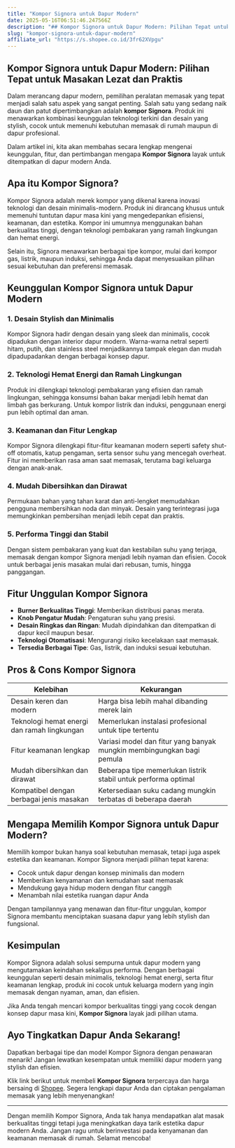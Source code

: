 ```yaml
---
title: "Kompor Signora untuk Dapur Modern"
date: 2025-05-16T06:51:46.247566Z
description: "## Kompor Signora untuk Dapur Modern: Pilihan Tepat untuk Masakan Lezat dan Praktis..."
slug: "kompor-signora-untuk-dapur-modern"
affiliate_url: "https://s.shopee.co.id/3fr62XVpgu"
---
```

## Kompor Signora untuk Dapur Modern: Pilihan Tepat untuk Masakan Lezat dan Praktis

Dalam merancang dapur modern, pemilihan peralatan memasak yang tepat menjadi salah satu aspek yang sangat penting. Salah satu yang sedang naik daun dan patut dipertimbangkan adalah **kompor Signora**. Produk ini menawarkan kombinasi keunggulan teknologi terkini dan desain yang stylish, cocok untuk memenuhi kebutuhan memasak di rumah maupun di dapur profesional.

Dalam artikel ini, kita akan membahas secara lengkap mengenai keunggulan, fitur, dan pertimbangan mengapa **Kompor Signora** layak untuk ditempatkan di dapur modern Anda.

## Apa itu Kompor Signora?

Kompor Signora adalah merek kompor yang dikenal karena inovasi teknologi dan desain minimalis-modern. Produk ini dirancang khusus untuk memenuhi tuntutan dapur masa kini yang mengedepankan efisiensi, keamanan, dan estetika. Kompor ini umumnya menggunakan bahan berkualitas tinggi, dengan teknologi pembakaran yang ramah lingkungan dan hemat energi.

Selain itu, Signora menawarkan berbagai tipe kompor, mulai dari kompor gas, listrik, maupun induksi, sehingga Anda dapat menyesuaikan pilihan sesuai kebutuhan dan preferensi memasak.

## Keunggulan Kompor Signora untuk Dapur Modern

### 1. Desain Stylish dan Minimalis

Kompor Signora hadir dengan desain yang sleek dan minimalis, cocok dipadukan dengan interior dapur modern. Warna-warna netral seperti hitam, putih, dan stainless steel menjadikannya tampak elegan dan mudah dipadupadankan dengan berbagai konsep dapur.

### 2. Teknologi Hemat Energi dan Ramah Lingkungan

Produk ini dilengkapi teknologi pembakaran yang efisien dan ramah lingkungan, sehingga konsumsi bahan bakar menjadi lebih hemat dan limbah gas berkurang. Untuk kompor listrik dan induksi, penggunaan energi pun lebih optimal dan aman.

### 3. Keamanan dan Fitur Lengkap

Kompor Signora dilengkapi fitur-fitur keamanan modern seperti safety shut-off otomatis, katup pengaman, serta sensor suhu yang mencegah overheat. Fitur ini memberikan rasa aman saat memasak, terutama bagi keluarga dengan anak-anak.

### 4. Mudah Dibersihkan dan Dirawat

Permukaan bahan yang tahan karat dan anti-lengket memudahkan pengguna membersihkan noda dan minyak. Desain yang terintegrasi juga memungkinkan pembersihan menjadi lebih cepat dan praktis.

### 5. Performa Tinggi dan Stabil

Dengan sistem pembakaran yang kuat dan kestabilan suhu yang terjaga, memasak dengan kompor Signora menjadi lebih nyaman dan efisien. Cocok untuk berbagai jenis masakan mulai dari rebusan, tumis, hingga panggangan.

## Fitur Unggulan Kompor Signora

- **Burner Berkualitas Tinggi**: Memberikan distribusi panas merata.
- **Knob Pengatur Mudah**: Pengaturan suhu yang presisi.
- **Desain Ringkas dan Ringan**: Mudah dipindahkan dan ditempatkan di dapur kecil maupun besar.
- **Teknologi Otomatisasi**: Mengurangi risiko kecelakaan saat memasak.
- **Tersedia Berbagai Tipe**: Gas, listrik, dan induksi sesuai kebutuhan.

## Pros & Cons Kompor Signora

| Kelebihan | Kekurangan |
|---------------------------|---------------------------|
| Desain keren dan modern | Harga bisa lebih mahal dibanding merek lain |
| Teknologi hemat energi dan ramah lingkungan | Memerlukan instalasi profesional untuk tipe tertentu |
| Fitur keamanan lengkap | Variasi model dan fitur yang banyak mungkin membingungkan bagi pemula |
| Mudah dibersihkan dan dirawat | Beberapa tipe memerlukan listrik stabil untuk performa optimal |
| Kompatibel dengan berbagai jenis masakan | Ketersediaan suku cadang mungkin terbatas di beberapa daerah |

## Mengapa Memilih Kompor Signora untuk Dapur Modern?

Memilih kompor bukan hanya soal kebutuhan memasak, tetapi juga aspek estetika dan keamanan. Kompor Signora menjadi pilihan tepat karena:

- Cocok untuk dapur dengan konsep minimalis dan modern
- Memberikan kenyamanan dan kemudahan saat memasak
- Mendukung gaya hidup modern dengan fitur canggih
- Menambah nilai estetika ruangan dapur Anda

Dengan tampilannya yang menawan dan fitur-fitur unggulan, kompor Signora membantu menciptakan suasana dapur yang lebih stylish dan fungsional.

## Kesimpulan

Kompor Signora adalah solusi sempurna untuk dapur modern yang mengutamakan keindahan sekaligus performa. Dengan berbagai keunggulan seperti desain minimalis, teknologi hemat energi, serta fitur keamanan lengkap, produk ini cocok untuk keluarga modern yang ingin memasak dengan nyaman, aman, dan efisien.

Jika Anda tengah mencari kompor berkualitas tinggi yang cocok dengan konsep dapur masa kini, **Kompor Signora** layak jadi pilihan utama.

## Ayo Tingkatkan Dapur Anda Sekarang!

Dapatkan berbagai tipe dan model Kompor Signora dengan penawaran menarik! Jangan lewatkan kesempatan untuk memiliki dapur modern yang stylish dan efisien.

Klik link berikut untuk membeli **Kompor Signora** terpercaya dan harga bersaing di [Shopee](https://s.shopee.co.id/3fr62XVpgu). Segera lengkapi dapur Anda dan ciptakan pengalaman memasak yang lebih menyenangkan!

---

Dengan memilih Kompor Signora, Anda tak hanya mendapatkan alat masak berkualitas tinggi tetapi juga meningkatkan daya tarik estetika dapur modern Anda. Jangan ragu untuk berinvestasi pada kenyamanan dan keamanan memasak di rumah. Selamat mencoba!
